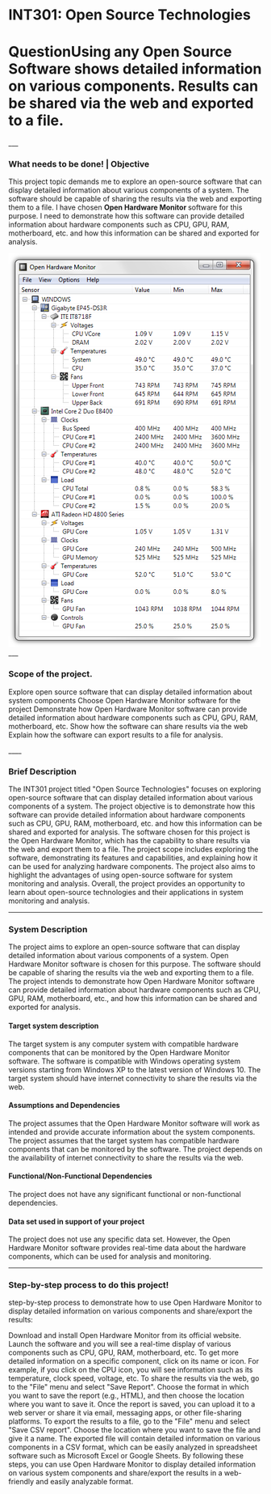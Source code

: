 # INT301: Open Source Technologies
<h1><b>Question</b>Using any Open Source Software shows detailed information on various components. Results can be shared via the web and exported to a file.</h1>
___
<h3>What needs to be done! | Objective </h3>
<p>This project topic demands me to explore an open-source software that can display detailed information about various components of a system. The software should be capable of sharing the results via the web and exporting them to a file. I have chosen <b>Open Hardware Monitor </b>software for this purpose. I need to demonstrate how this software can provide detailed information about hardware components such as CPU, GPU, RAM, motherboard, etc. and how this information can be shared and exported for analysis.</p>
<img src="Pro1.png" alt="Open Hardware Monitor">
___
<h3>Scope of the project.</h3>
<p>Explore open source software that can display detailed information about system components
Choose Open Hardware Monitor software for the project
Demonstrate how Open Hardware Monitor software can provide detailed information about hardware components such as CPU, GPU, RAM, motherboard, etc.
Show how the software can share results via the web
Explain how the software can export results to a file for analysis.</p>
____
<h3>Brief Description</h3>
<p>The INT301 project titled "Open Source Technologies" focuses on exploring open-source software that can display detailed information about various components of a system. The project objective is to demonstrate how this software can provide detailed information about hardware components such as CPU, GPU, RAM, motherboard, etc. and how this information can be shared and exported for analysis. The software chosen for this project is the Open Hardware Monitor, which has the capability to share results via the web and export them to a file. The project scope includes exploring the software, demonstrating its features and capabilities, and explaining how it can be used for analyzing hardware components. The project also aims to highlight the advantages of using open-source software for system monitoring and analysis. Overall, the project provides an opportunity to learn about open-source technologies and their applications in system monitoring and analysis.</p>

____
<h3>System Description</h3>
The project aims to explore an open-source software that can display detailed information about various components of a system. Open Hardware Monitor software is chosen for this purpose. The software should be capable of sharing the results via the web and exporting them to a file. The project intends to demonstrate how Open Hardware Monitor software can provide detailed information about hardware components such as CPU, GPU, RAM, motherboard, etc., and how this information can be shared and exported for analysis.

<h4>Target system description</h4>
The target system is any computer system with compatible hardware components that can be monitored by the Open Hardware Monitor software. The software is compatible with Windows operating system versions starting from Windows XP to the latest version of Windows 10. The target system should have internet connectivity to share the results via the web.

<h4>Assumptions and Dependencies</h4>
The project assumes that the Open Hardware Monitor software will work as intended and provide accurate information about the system components. The project assumes that the target system has compatible hardware components that can be monitored by the software. The project depends on the availability of internet connectivity to share the results via the web.

 <h4>Functional/Non-Functional Dependencies</h4>
The project does not have any significant functional or non-functional dependencies.

<h4>Data set used in support of your project</h4>

The project does not use any specific data set. However, the Open Hardware Monitor software provides real-time data about the hardware components, which can be used for analysis and monitoring.

***
<h3>Step-by-step process to do this project!</h3>
<p> step-by-step process to demonstrate how to use Open Hardware Monitor to display detailed information on various components and share/export the results:

Download and install Open Hardware Monitor from its official website.
Launch the software and you will see a real-time display of various components such as CPU, GPU, RAM, motherboard, etc.
To get more detailed information on a specific component, click on its name or icon. For example, if you click on the CPU icon, you will see information such as its temperature, clock speed, voltage, etc.
To share the results via the web, go to the "File" menu and select "Save Report". Choose the format in which you want to save the report (e.g., HTML), and then choose the location where you want to save it. Once the report is saved, you can upload it to a web server or share it via email, messaging apps, or other file-sharing platforms.
To export the results to a file, go to the "File" menu and select "Save CSV report". Choose the location where you want to save the file and give it a name. The exported file will contain detailed information on various components in a CSV format, which can be easily analyzed in spreadsheet software such as Microsoft Excel or Google Sheets.
By following these steps, you can use Open Hardware Monitor to display detailed information on various system components and share/export the results in a web-friendly and easily analyzable format.</p>
